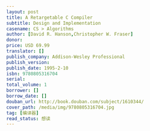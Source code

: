 ```yaml
---
layout: post
title: A Retargetable C Compiler
subtitle: Design and Implementation
casename: CS > Algorithms
author: [David R. Hanson,Christopher W. Fraser]
donor: 
price: USD 69.99
translator: []
publish_company: Addison-Wesley Professional
publish_version: 
publish_date: 1995-2-10
isbn: 9780805316704
serial: 
total_volume: 1
borrower: []
borrow_date: []
douban_url: http://book.douban.com/subject/1610344/
cover_path: /media/img/9780805316704.jpg
tag: [编译器]
read_status: 想读
---
```

